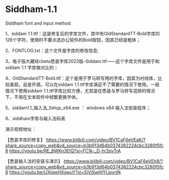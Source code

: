 # Siddham-1.1
 Siddham font  and input method

1、siddam 1.1.ttf：这是修复后的字库文件，其中有OldStandardTT-Bold字库的126个字符，使用时不要点选办公软件的Bold按钮，因其已经是粗体；

2、FONTLOG.txt：这个文件是字库的修改信息;

3、电子版大藏经cbeta悉昙字库2023版-Siddam.ttf——这个字库文件是用于和siddam 1.1 字库做对比的；

4、OldStandardTT-Bold.ttf：这个是用于罗马转写用的字库，因其为衬线体，比较美观，且是开源。可以在siddam 1.1.ttf字库满足不了需要的情况下使用。一般情况下使用siddam 1.1.ttf字库比较方便，尤其是在悉昙与罗马转写混排的情况下，不用在文本软件中频繁更换字体。

5、siddam1.1_输入法_Setup_x64.exe ：  windows x64 输入法安装程序；

6、siddham字库与输入法码表

演示视频地址：

【悉昙字库的修复】 
https://www.bilibili.com/video/BV1CaF6eVEaK/?share_source=copy_web&vd_source=b3b913d64b0374382224cbc3280f5fc8
https://youtu.be/RE_8WKn3EtQ?si=FC1k-_D-hr2pvTrA

【悉昙输入法的安装与演示】 
https://www.bilibili.com/video/BV1CaF6eVEh8/?share_source=copy_web&vd_source=b3b913d64b0374382224cbc3280f5fc8
https://youtu.be/UXiqwHXgwuY?si=SjViSwjHYLjpvnfk




